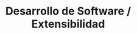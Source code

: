 ---
layout: default
title: Desarrollo de Software / Extensibilidad
nav_order: 1
parent: Taxonomía
has_children: true
---